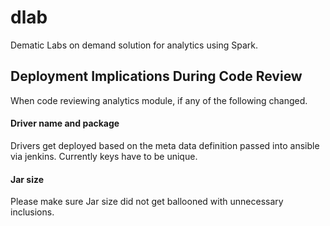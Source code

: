 dlab
====

Dematic Labs on demand solution for analytics using Spark.

## Deployment Implications During Code Review
When code reviewing analytics module, if any of the following changed.

#### Driver name and package
Drivers get deployed based on the meta data definition passed into ansible via jenkins.
Currently keys have to be unique.

#### Jar size
Please make sure Jar size did not get ballooned with unnecessary inclusions.

